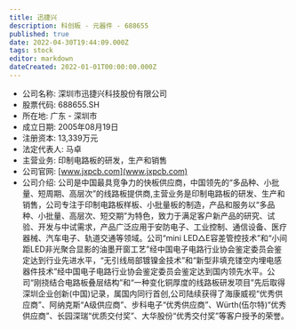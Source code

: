 ```yaml
---
title: 迅捷兴
description: 科创板 - 元器件 - 688655
published: true
date: 2022-04-30T19:44:09.000Z
tags: stock
editor: markdown
dateCreated: 2022-01-01T00:00:00.000Z
---
```


- 公司名称: 深圳市迅捷兴科技股份有限公司
- 股票代码: 688655.SH
- 所在地: 广东 - 深圳市
- 成立日期: 2005年08月19日
- 注册资本: 13,339万元
- 法定代表人: 马卓
- 主营业务: 印制电路板的研发，生产和销售
- 公司官网: [www.jxpcb.com](www.jxpcb.com)
- 公司介绍: 公司是中国最具竞争力的快板供应商，中国领先的“多品种、小批量、短周期、高层次”的线路板提供商,主营业务是印制电路板的研发、生产和销售，公司专注于印制电路板样板、小批量板的制造，产品和服务以“多品种、小批量、高层次、短交期”为特色，致力于满足客户新产品的研究、试验、开发与中试需求，产品广泛应用于安防电子、工业控制、通信设备、医疗器械、汽车电子、轨道交通等领域。公司“mini LED△E容差管控技术”和“小间距LED非光聚合显影的油墨开窗工艺”经中国电子电路行业协会鉴定委员会鉴定达到行业先进水平，“无引线局部镀镍金技术”和“新型非填充镂空内埋电感器件技术”经中国电子电路行业协会鉴定委员会鉴定达到国内领先水平。公司“刚挠结合电路板叠层结构”和“一种变化铜厚度的线路板研发项目”先后取得深圳企业创新(中国)记录，属国内同行首创,公司陆续获得了海康威视“优秀供应商”、阿纳克斯“A级供应商”、步科电子“优秀供应商”、Würth(伍尔特)“优秀供应商”、长园深瑞“优质交付奖”、大华股份“优秀交付奖”等客户授予的荣誉。


